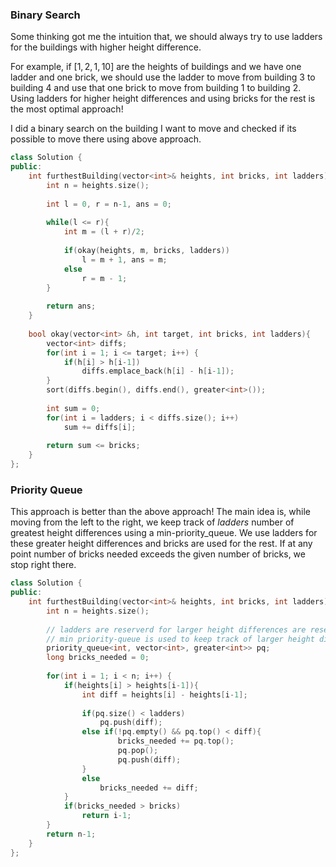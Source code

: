 ### Binary Search
Some thinking got me the intuition that, we should always try to use ladders for the buildings with higher height difference.

For example, if $[1, 2, 1, 10]$ are the heights of buildings and we have one ladder and one brick, we should use the ladder to move from building 3 to building 4 and use that one brick to move from building 1 to building 2. Using ladders for higher height differences and using bricks for the rest is the most optimal approach!

I did a binary search on the building I want to move and checked if its possible to move there using above approach.


```cpp
class Solution {
public:
    int furthestBuilding(vector<int>& heights, int bricks, int ladders) {
        int n = heights.size();
        
        int l = 0, r = n-1, ans = 0;
        
        while(l <= r){
            int m = (l + r)/2;
            
            if(okay(heights, m, bricks, ladders))
                l = m + 1, ans = m;
            else
                r = m - 1;
        }
        
        return ans;
    }
    
    bool okay(vector<int> &h, int target, int bricks, int ladders){
        vector<int> diffs;
        for(int i = 1; i <= target; i++) {
            if(h[i] > h[i-1])
                diffs.emplace_back(h[i] - h[i-1]);
        }        
        sort(diffs.begin(), diffs.end(), greater<int>());
        
        int sum = 0;
        for(int i = ladders; i < diffs.size(); i++)
            sum += diffs[i];
        
        return sum <= bricks;
    }
};
```

### Priority Queue
This approach is better than the above approach! The main idea is, while moving from the left to the right, we keep track of $ladders$ number of greatest height differences using a min-priority_queue. We use ladders for these greater height differences and bricks are used for the rest. If at any point number of bricks needed exceeds the given number of bricks, we stop right there. 

```cpp
class Solution {
public:
    int furthestBuilding(vector<int>& heights, int bricks, int ladders) {
        int n = heights.size();
        
        // ladders are reserverd for larger height differences are reserved
        // min priority-queue is used to keep track of larger height differences
        priority_queue<int, vector<int>, greater<int>> pq;
        long bricks_needed = 0;
        
        for(int i = 1; i < n; i++) {
            if(heights[i] > heights[i-1]){
                int diff = heights[i] - heights[i-1];
                
                if(pq.size() < ladders)
                    pq.push(diff);
                else if(!pq.empty() && pq.top() < diff){
                        bricks_needed += pq.top();
                        pq.pop();
                        pq.push(diff);
                }
                else
                    bricks_needed += diff;
            }
            if(bricks_needed > bricks)
                return i-1;
        }
        return n-1;
    }
};
```
